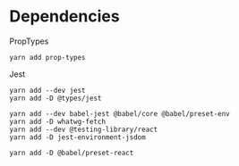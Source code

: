 # Dependencies

PropTypes

```shell
yarn add prop-types
```

Jest

```shell
yarn add --dev jest
yarn add -D @types/jest

yarn add --dev babel-jest @babel/core @babel/preset-env
yarn add -D whatwg-fetch 
yarn add --dev @testing-library/react
yarn add -D jest-environment-jsdom

yarn add -D @babel/preset-react
```